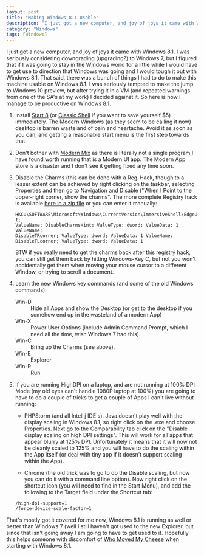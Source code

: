 ```yaml
---
layout: post
title: "Making Windows 8.1 Usable"
description: "I just got a new computer, and joy of joys it came with Windows 8.1.  I was seriously considering downgrading (upgrading?) to Windows 7, but I figured that if I was going to stay in the Windows world for a little while I would have to get use to direction that Windows was going and I would tough it out with Windows 8.1."
category: "Windows" 
tags: [Windows]
---
```


I just got a new computer, and joy of joys it came with Windows 8.1.  I was seriously considering downgrading (upgrading?) to
Windows 7, but I figured that if I was going to stay in the Windows world for a little while I would have to get use to 
direction that Windows was going and I would tough it out with Windows 8.1.  That said, there was a bunch of things I had
to do to make this machine usable on Windows 8.1.  I was seriously tempted to make the jump to Windows 10 preview, but 
after trying it in a VM (and repeated warnings from one of the SA's at my work) I decided against it.  So here is how
I manage to be productive on Windows 8.1.

1. Install [Start 8](http://www.stardock.com/products/start8/) (or [Classic Shell](http://www.classicshell.net/) if you want
 to save yourself $5) immediately.  The Modern Windows (as they seem to be calling it now) desktop is barren wasteland
 of pain and heartache.  Avoid it as soon as you can, and getting a reasonable start menu is the first step towards that.</li>

2. Don't bother with [Modern Mix](http://www.stardock.com/products/modernmix/) as there is literally not a single program
 I have found worth running that is a Modern UI app.  The Modern App store is a disaster and I don't see it getting fixed
 any time soon.
 
3. Disable the Charms (this can be done with a Reg-Hack, though to a lesser extent can be achieved by right clicking on the
   taskbar, selecting Properties and then go to Navigation and Disable ("When I Point to the upper-right corner, show the charms".
   The more complete Registry hack is available [here in a zip file](/img/DisableCharms.zip) or you can enter it manually:
   
   
   <code>HKCU\SOFTWARE\Microsoft\Windows\CurrentVersion\ImmersiveShell\EdgeUI; 
    ValueName: DisableCharmsHint; ValueType: dword; ValueData: 1
    ValueName: DisableTRcorner; ValueType: dword; ValueData: 1
    ValueName: DisableTLcorner; ValueType: dword; ValueData: 1</code>
   
         
   BTW if you really need to get the charms back after this registry hack, you can still get them back by hitting Windows-Key C,
   but not you won't accidentally get them when moving your mouse cursor to a different Window, or trying to scroll a document.</li>
  
4. Learn the new Windows key commands (and some of the old Windows commands): 
   <dl>
       <dt>Win-D</dt><dd>Hide all Apps and show the Desktop (or get to the desktop if you somehow end up in the wasteland of a modern App)</dd>
       <dt>Win-X</dt><dd>Power User Options (include Admin Command Prompt, which I need all the time, wish Windows 7 had this).</dd>
       <dt>Win-C</dt><dd>Bring up the Charms (see above).</dd>
       <dt>Win-E</dt><dd>Explorer</dd>
       <dt>Win-R</dt><dd>Run</dd>
   </dl>         
    
5. If you are running HighDPI on a laptop, and are not running at 100% DPI Mode (my old eyes can't handle 1080P laptop at
    100%) you are going to have to do a couple of tricks to get a couple of Apps I can't live without running:
   
   * PHPStorm (and all Intellij IDE's).  Java doesn't play well with the display scaling in Windows 8.1, so right click 
     on the .exe and choose Properties.   Next go to the Comparability tab click on the "Disable display scaling on high DPI settings".
     This will work for all apps that appear blurry at 125% DPI.  Unfortunately it means that it will now not be cleanly
     scaled to 125% and you will have to do the scaling within the App itself (or deal with tiny app if it doesn't support
     scaling within the App).
     
   * Chrome (the old trick was to go to do the Disable scaling, but now you can do it with a command line option).  Now
     right click on the shortcut icon (you will need to find in the Start Menu), and add the following to the Target 
     field under the Shortcut tab: 
   
   <code>/high-dpi-support=1 /force-device-scale-factor=1</code>
        
        
        

That's mostly got it covered for me now, Windows 8.1 is running as well or better than Windows 7 (well I still haven't got
used to the new Explorer, but since that isn't going away I am going to have to get used to it.  Hopefully this helps someone
with discomfort of [Who Moved My Cheese](http://www.hanselman.com/blog/Windows8ProductivityWhoMovedMyCheeseOhThereItIs.aspx)
when starting with Windows 8.1.  
